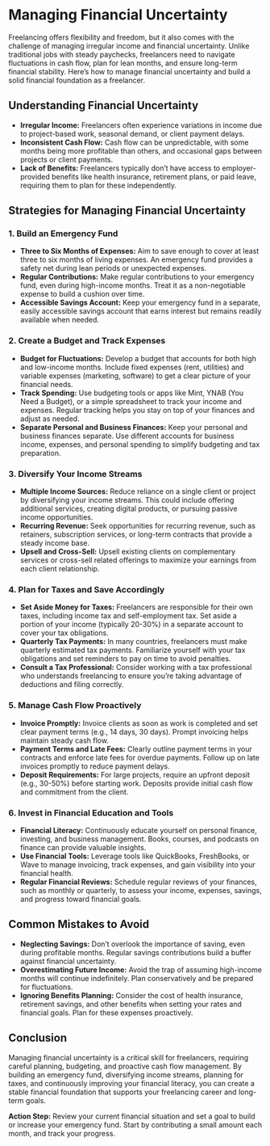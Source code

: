 # Managing Financial Uncertainty

Freelancing offers flexibility and freedom, but it also comes with the challenge of managing irregular income and financial uncertainty. Unlike traditional jobs with steady paychecks, freelancers need to navigate fluctuations in cash flow, plan for lean months, and ensure long-term financial stability. Here’s how to manage financial uncertainty and build a solid financial foundation as a freelancer.

## Understanding Financial Uncertainty

- **Irregular Income:** Freelancers often experience variations in income due to project-based work, seasonal demand, or client payment delays.
- **Inconsistent Cash Flow:** Cash flow can be unpredictable, with some months being more profitable than others, and occasional gaps between projects or client payments.
- **Lack of Benefits:** Freelancers typically don’t have access to employer-provided benefits like health insurance, retirement plans, or paid leave, requiring them to plan for these independently.

## Strategies for Managing Financial Uncertainty

### 1. **Build an Emergency Fund**

- **Three to Six Months of Expenses:** Aim to save enough to cover at least three to six months of living expenses. An emergency fund provides a safety net during lean periods or unexpected expenses.
- **Regular Contributions:** Make regular contributions to your emergency fund, even during high-income months. Treat it as a non-negotiable expense to build a cushion over time.
- **Accessible Savings Account:** Keep your emergency fund in a separate, easily accessible savings account that earns interest but remains readily available when needed.

### 2. **Create a Budget and Track Expenses**

- **Budget for Fluctuations:** Develop a budget that accounts for both high and low-income months. Include fixed expenses (rent, utilities) and variable expenses (marketing, software) to get a clear picture of your financial needs.
- **Track Spending:** Use budgeting tools or apps like Mint, YNAB (You Need a Budget), or a simple spreadsheet to track your income and expenses. Regular tracking helps you stay on top of your finances and adjust as needed.
- **Separate Personal and Business Finances:** Keep your personal and business finances separate. Use different accounts for business income, expenses, and personal spending to simplify budgeting and tax preparation.

### 3. **Diversify Your Income Streams**

- **Multiple Income Sources:** Reduce reliance on a single client or project by diversifying your income streams. This could include offering additional services, creating digital products, or pursuing passive income opportunities.
- **Recurring Revenue:** Seek opportunities for recurring revenue, such as retainers, subscription services, or long-term contracts that provide a steady income base.
- **Upsell and Cross-Sell:** Upsell existing clients on complementary services or cross-sell related offerings to maximize your earnings from each client relationship.

### 4. **Plan for Taxes and Save Accordingly**

- **Set Aside Money for Taxes:** Freelancers are responsible for their own taxes, including income tax and self-employment tax. Set aside a portion of your income (typically 20-30%) in a separate account to cover your tax obligations.
- **Quarterly Tax Payments:** In many countries, freelancers must make quarterly estimated tax payments. Familiarize yourself with your tax obligations and set reminders to pay on time to avoid penalties.
- **Consult a Tax Professional:** Consider working with a tax professional who understands freelancing to ensure you’re taking advantage of deductions and filing correctly.

### 5. **Manage Cash Flow Proactively**

- **Invoice Promptly:** Invoice clients as soon as work is completed and set clear payment terms (e.g., 14 days, 30 days). Prompt invoicing helps maintain steady cash flow.
- **Payment Terms and Late Fees:** Clearly outline payment terms in your contracts and enforce late fees for overdue payments. Follow up on late invoices promptly to reduce payment delays.
- **Deposit Requirements:** For large projects, require an upfront deposit (e.g., 30-50%) before starting work. Deposits provide initial cash flow and commitment from the client.

### 6. **Invest in Financial Education and Tools**

- **Financial Literacy:** Continuously educate yourself on personal finance, investing, and business management. Books, courses, and podcasts on finance can provide valuable insights.
- **Use Financial Tools:** Leverage tools like QuickBooks, FreshBooks, or Wave to manage invoicing, track expenses, and gain visibility into your financial health.
- **Regular Financial Reviews:** Schedule regular reviews of your finances, such as monthly or quarterly, to assess your income, expenses, savings, and progress toward financial goals.

## Common Mistakes to Avoid

- **Neglecting Savings:** Don’t overlook the importance of saving, even during profitable months. Regular savings contributions build a buffer against financial uncertainty.
- **Overestimating Future Income:** Avoid the trap of assuming high-income months will continue indefinitely. Plan conservatively and be prepared for fluctuations.
- **Ignoring Benefits Planning:** Consider the cost of health insurance, retirement savings, and other benefits when setting your rates and financial goals. Plan for these expenses proactively.

## Conclusion

Managing financial uncertainty is a critical skill for freelancers, requiring careful planning, budgeting, and proactive cash flow management. By building an emergency fund, diversifying income streams, planning for taxes, and continuously improving your financial literacy, you can create a stable financial foundation that supports your freelancing career and long-term goals.

**Action Step:** Review your current financial situation and set a goal to build or increase your emergency fund. Start by contributing a small amount each month, and track your progress.
